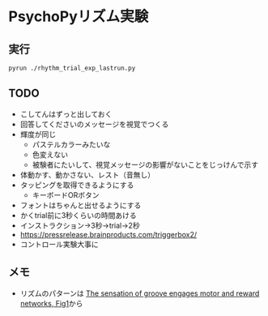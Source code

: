 # PsychoPyリズム実験

## 実行

```bash
pyrun ./rhythm_trial_exp_lastrun.py
```

## TODO
- こしてんはずっと出しておく
- 回答してくださいのメッセージを視覚でつくる
- 輝度が同じ
  - パステルカラーみたいな
  - 色変えない
  - 被験者にたいして、視覚メッセージの影響がないことをじっけんで示す
- 体動かす、動かさない、レスト（音無し）
- タッピングを取得できるようにする
  - キーボードORボタン
- フォントはちゃんと出せるようにする
- かくtrial前に3秒くらいの時間あける
- インストラクション→3秒→trial→2秒
- https://pressrelease.brainproducts.com/triggerbox2/
- コントロール実験大事に


## メモ

- リズムのパターンは [The sensation of groove engages motor and reward networks, Fig1](https://doi.org/10.1016/j.neuroimage.2020.116768)から